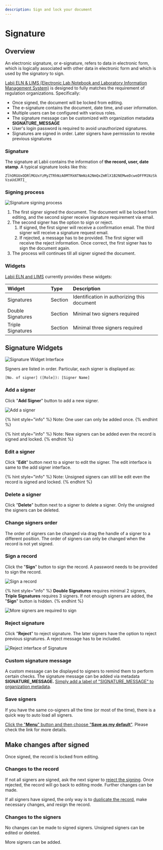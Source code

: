 ```yaml
---
description: Sign and lock your document
---
```


# Signature

## Overview

An electronic signature, or e-signature, refers to data in electronic form, which is logically associated with other data in electronic form and which is used by the signatory to sign. 

[Labii ELN & LIMS \(Electronic Lab Notebook and Laboratory Information Management System\)](https://www.labii.com/) is designed to fully matches the requirement of regulation organizations. Specifically:

* Once signed, the document will be locked from editing.
* The e-signature contains the document, date time, and user information.
* Multiple users can be configured with various roles.
* The signature message can be customized with organization metadata **SIGNATURE\_MESSAGE**
* User's login password is required to avoid unauthorized signatures.
* Signatures are signed in order. Later signers have permission to revoke previous signatures

### Signature

The signature at Labii contains the information of **the record, user, date stamp**. A typical signature looks like this:

`ZlhORGUxODRlMGUxYzMyZTRhNzA0MTRkNTNmNzA2NmQxZmRlX1B2NEMweDcweDFFM1NzSkVzaUdJRTI_`

### Signing process

![Signature signing process](../.gitbook/assets/signature-signing-labii-eln-lims.png)

1. The first signer signed the document. The document will be locked from editing, and the second signer receive signature requirement via email.
2. The second signer has the option to sign or reject. 
   1. If signed, the first signer will receive a confirmation email. The third signer will receive a signature request email.
   2. If rejected, a message has to be provided. The first signer will receive the reject information. Once correct, the first signer has to sign the document again.
3. The process will continues till all signer signed the document.

### Widgets

[Labii ELN and LIMS](https://www.labii.com/) currently provides these widgets:

| Widget | Type | Description |
| :--- | :--- | :--- |
| Signatures | Section | Identification in authorizing this document |
| Double Signatures | Section | Minimal two signers required |
| Triple Signatures | Section | Minimal three signers required |

## Signature Widgets

![Signature Widget Interface](../.gitbook/assets/signatures-labii-eln-lims.png)

Signers are listed in order. Particular, each signer is displayed as:

`[No. of signer] ([Role]): [Signer Name]`

### Add a signer

Click "**Add Signer**" button to add a new signer.

![Add a signer](../.gitbook/assets/signatures-add-labii-eln-lims.png)

{% hint style="info" %}
Note: One user can only be added once.
{% endhint %}

{% hint style="info" %}
Note: New signers can be added even the record is signed and locked.
{% endhint %}

### Edit a signer

Click "**Edit**" button next to a signer to edit the signer. The edit interface is same to the add signer interface.

{% hint style="info" %}
Note: Unsigned signers can still be edit even the record is signed and locked.
{% endhint %}

### Delete a signer

Click "**Delete**" button next to a signer to delete a signer. Only the unsigned the signers can be deleted.

### Change signers order

The order of signers can be changed via drag the handle of a signer to a different position. The order of signers can only be changed when the record is not yet signed.

### Sign a record

Click the "**Sign**" button to sign the record. A password needs to be provided to sign the record.

![Sign a record](../.gitbook/assets/signatures-sign-labii-eln-lims.png)

{% hint style="info" %}
**Double Signatures** requires minimal 2 signers, **Triple Signatures** requires 3 signers. If not enough signers are added, the "**Sign**" button is hidden. 
{% endhint %}

![More signers are required to sign](../.gitbook/assets/signatures-more-signers-labii-eln-lims.png)

### Reject signature

Click "**Reject**" to reject signature. The later signers have the option to reject previous signatures. A reject message has to be included.

![Reject interface of Signature](../.gitbook/assets/signature-reject-labii-eln-lims.png)

### Custom signature message

A custom message can be displayed to signers to remind them to perform certain checks. The signature message can be added via metadata **SIGNATURE\_MESSAGE.** [Simply add a label of "SIGNATURE\_MESSAGE" to organization metadata](../settings/organization-detail.md#metadata). 

### Save signers

If you have the same co-signers all the time \(or most of the time\), there is a quick way to auto load all signers. 

[Click the "**Menu**" button and then choose "**Save as my default**"](../eln-and-lims/detail-view.md#save-default-section-data).  Please check the link for more details.

## Make changes after signed

Once signed, the record is locked from editing. 

### Changes to the record

If not all signers are signed, ask the next signer to [reject the signing](signature.md#reject-signature). Once rejected, the record will go back to editing mode. Further changes can be made.

If all signers have signed, the only way is to [duplicate the record](../eln-and-lims/detail-view.md#duplicate), make necessary changes, and resign the record.

### Changes to the signers

No changes can be made to signed signers. Unsigned signers can be edited or deleted. 

More signers can be added.

